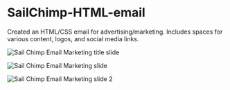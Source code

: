 # SailChimp-HTML-email

<p>Created an HTML/CSS email for advertising/marketing. Includes spaces for various content, logos, and social media links.</p>

![Sail Chimp Email Marketing title slide](https://github.com/mannythecreator/SailChimp-HTML-email/assets/60325078/7a29c9c3-5591-4beb-bdb7-088f2cf8148c)

![Sail Chimp Email Marketing slide](https://github.com/mannythecreator/SailChimp-HTML-email/assets/60325078/be18af90-4bbb-40d5-b2fb-5b615cda8b09)

![Sail Chimp Email Marketing slide 2](https://github.com/mannythecreator/SailChimp-HTML-email/assets/60325078/39558210-448d-4f37-bbd2-85ae9f28b780)

